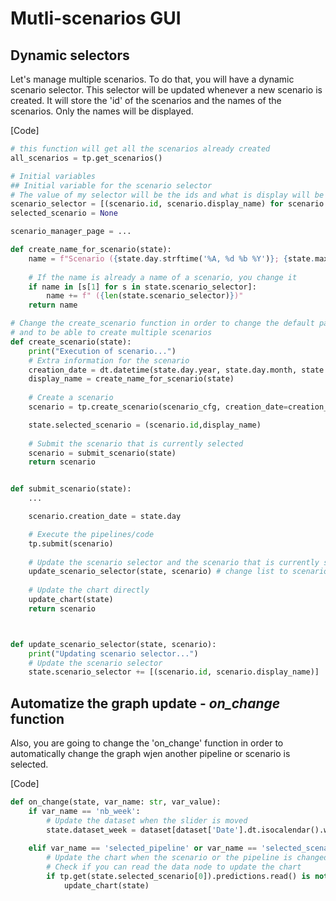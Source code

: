 # Mutli-scenarios GUI

## Dynamic selectors

Let's manage multiple scenarios. To do that, you will have a dynamic scenario selector. This selector will be updated whenever a new scenario is created. It will store the 'id' of the scenarios and the names of the scenarios. Only the names will be displayed.

[Code]
```python
# this function will get all the scenarios already created
all_scenarios = tp.get_scenarios() 

# Initial variables
## Initial variable for the scenario selector
# The value of my selector will be the ids and what is display will be the display_name of my scenario
scenario_selector = [(scenario.id, scenario.display_name) for scenario in all_scenarios]
selected_scenario = None

scenario_manager_page = ...

def create_name_for_scenario(state):
    name = f"Scenario ({state.day.strftime('%A, %d %b %Y')}; {state.max_capacity}; {state.nb_predictions})"
    
    # If the name is already a name of a scenario, you change it
    if name in [s[1] for s in state.scenario_selector]:
        name += f" ({len(state.scenario_selector)})"
    return name

# Change the create_scenario function in order to change the default parameters
# and to be able to create multiple scenarios
def create_scenario(state):
    print("Execution of scenario...")
    # Extra information for the scenario
    creation_date = dt.datetime(state.day.year, state.day.month, state.day.day)
    display_name = create_name_for_scenario(state)
    
    # Create a scenario
    scenario = tp.create_scenario(scenario_cfg, creation_date=creation_date, name=display_name)

    state.selected_scenario = (scenario.id,display_name)
    
    # Submit the scenario that is currently selected
    scenario = submit_scenario(state)
    return scenario    


def submit_scenario(state):
    ...

    scenario.creation_date = state.day 

    # Execute the pipelines/code
    tp.submit(scenario)
    
    # Update the scenario selector and the scenario that is currently selected
    update_scenario_selector(state, scenario) # change list to scenario
    
    # Update the chart directly
    update_chart(state) 
    return scenario



def update_scenario_selector(state, scenario):
    print("Updating scenario selector...")
    # Update the scenario selector
    state.scenario_selector += [(scenario.id, scenario.display_name)]

```

## Automatize the graph update - *on_change* function

Also, you are going to change the 'on_change' function in order to automatically change the graph wjen another pipeline or scenario is selected.

[Code]
```python
def on_change(state, var_name: str, var_value):
    if var_name == 'nb_week':
        # Update the dataset when the slider is moved
        state.dataset_week = dataset[dataset['Date'].dt.isocalendar().week == var_value]
        
    elif var_name == 'selected_pipeline' or var_name == 'selected_scenario':
        # Update the chart when the scenario or the pipeline is changed
        # Check if you can read the data node to update the chart
        if tp.get(state.selected_scenario[0]).predictions.read() is not None:
            update_chart(state)
```